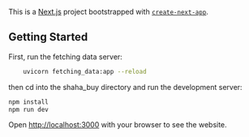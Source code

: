 This is a [Next.js](https://nextjs.org/) project bootstrapped with [`create-next-app`](https://github.com/vercel/next.js/tree/canary/packages/create-next-app).

## Getting Started

First, run the fetching data  server:
    
```bash
    uvicorn fetching_data:app --reload
```
then cd into the shaha_buy directory and run the development server:

```bash
npm install
npm run dev

```

Open [http://localhost:3000](http://localhost:3000) with your browser to see the website.

